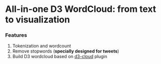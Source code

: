 # All-in-one D3 WordCloud: from text to visualization

### Features
1. Tokenization and wordcount
2. Remove stopwords (**specially designed for tweets**)
3. Build D3 wordcloud based on [d3-cloud](https://github.com/jasondavies/d3-cloud) plugin
